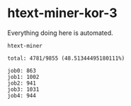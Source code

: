 # htext-miner-kor-3

Everything doing here is automated.

```
htext-miner

total: 4781/9855 (48.51344495180111%)

job0: 863
job1: 1002
job2: 941
job3: 1031
job4: 944
```